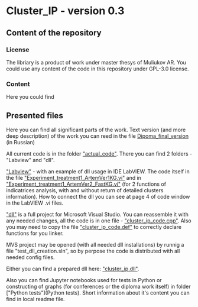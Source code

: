 # Cluster_IP - version 0.3

## Content of the repository

### License
The libriary is a product of work under master thesys of Muliukov AR. You could use any content of the code in this repository under GPL-3.0 license.

### Content

Here you could find

## Presented files

Here you can find all significant parts of the work. Text version (and more deep description) of the work you can reed in the file [Dipoma_final_version](Diploma_final_version.pdf) (in Russian)

All current code is in the folder ["actual_code"](actual_code). There you can find 2 folders - "Labview" and "dll". 

["Labview"](actual_code/Labview) - with an example of dll usage in IDE LabVIEW. 
The code itself in the file ["Experiment_treatment1_ArtemVer1KG.vi"](actual_code/Labview/Experiment_treatment1_ArtemVer1KG.vi) and in  ["Experiment_treatment1_ArtemVer2_FastKG.vi"](actual_code/Labview/Experiment_treatment1_ArtemVer2_FastKG.vi) (for 2 functions of indicatrices analysis, with and without return of detailed clusters information).
How to connect the dll you can see at page 4 of code window in the LabVIEW .vi files.

["dll"](actual_code/dll) is a full project for Microsoft Visual Studio. You can reassemble it with any needed changes, all the code is in one file - ["cluster_ip_code.cpp"](NSU_Diplom_Clustering/actual_code/dll/test_dll_creation/cluster_ip_code.cpp). Also you may need to copy the file  ["cluster_ip_code.def"](NSU_Diplom_Clustering/actual_code/dll/test_dll_creation/cluster_ip_code.def) to correctly declare functions for you linker.

MVS project may be opened (with all needed dll installations) by runnig a file "test_dll_creation.sln", so by perpose the code is distributed with all needed config files.

Either you can find a prepared dll here: ["cluster_ip.dll"](NSU_Diplom_Clustering/actual_code/dll/Release/cluster_ip.dll).

Also you can find Jupyter notebooks used for tests in Python or constructing of graphs (for conferences or the diploma work itself) in folder ["Python tests"](Python tests). Short information about it's content you can find in local readme file.

